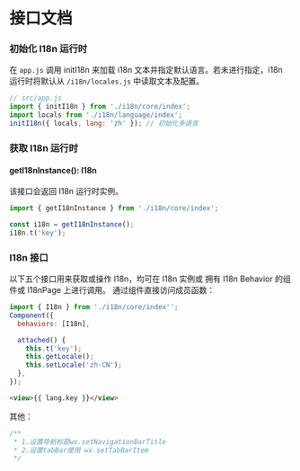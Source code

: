# 接口文档

### 初始化 I18n 运行时

在 `app.js` 调用 initI18n 来加载 i18n 文本并指定默认语言。若未进行指定，i18n 运行时将默认从 `/i18n/locales.js` 中读取文本及配置。

```js
// src/app.js
import { initI18n } from './i18n/core/index';
import locals from './i18n/language/index';
initI18n({ locals, lang: 'zh' }); // 初始化多语言
```

### 获取 I18n 运行时

#### getI18nInstance(): I18n

该接口会返回 I18n 运行时实例。

```js
import { getI18nInstance } from './i18n/core/index';

const i18n = getI18nInstance();
i18n.t('key');
```

### I18n 接口

以下五个接口用来获取或操作 I18n，均可在 I18n 实例或 拥有 I18n Behavior 的组件或 I18nPage 上进行调用。
通过组件直接访问成员函数：

```js
import { I18n } from './i18n/core/index'';
Component({
  behaviors: [I18n],

  attached() {
    this.t('key');
    this.getLocale();
    this.setLocale('zh-CN');
  },
});
```

```html
<view>{{ lang.key }}</view>
```

其他：

```js
/**
 * 1.设置导航标题wx.setNavigationBarTitle
 * 2.设置tabBar使用 wx.setTabBarItem
 */
```
